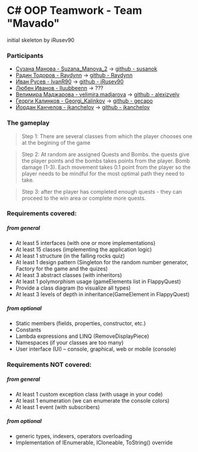 ﻿C# OOP Teamwork - Team "Mavado"
============

initial skeleton by iRusev90

### Participants ###
* [Сузана Манова - Suzana_Manova_2](https://telerikacademy.com/Users/Suzana_Manova_2) -> [github - susanok](https://github.com/susanok)
* [Радин Тодоров - Raydynn](https://telerikacademy.com/Users/Raydynn) -> [github -  Raydynn](https://github.com/Raydynn)
* [Иван Русев - IvanR90](https://telerikacademy.com/Users/IvanR90) -> [github -  iRusev90](https://github.com/iRusev90)
* [Любен Иванов - lluubbeenn](https://telerikacademy.com/Users/lluubbeenn) -> ???
* [Велимира Маджарова - velimira.madjarova](https://telerikacademy.com/Users/velimira.madjarova) -> [github - alexizvely](https://github.com/alexizvely)
* [Георги Калинков - Georgi_Kalinkov](https://telerikacademy.com/Users/Georgi_Kalinkov) -> [github - gecapo](https://github.com/gecapo)
* [Йордан Канчелов - jkanchelov](https://telerikacademy.com/Users/jkanchelov) -> [github - jkanchelov](https://github.com/jkanchelov)

### The gameplay ###
> Step 1: There are several classes from which the player chooses one at the begining of the game

> Step 2: At random are assigned Quests and Bombs. the quests give the player points and the bombs takes points from the player. Bomb damage (1-3). Each movement takes 0.1 point from the player so the player needs to be mindful for the most optimal path they need to take.

> Step 3: after the player has completed enough quests - they can proceed to the win area or complete more quests.

### Requirements covered: ###
##### from general #####
* At least 5 interfaces (with one or more implementations)
* At least 15 classes (implementing the application logic)
* At least 1 structure (in the falling rocks quiz)
* At least 1 design pattern (Singleton for the random number generator, Factory for the game and the quizes)
* At least 3 abstract classes (with inheritors)
* At least 1 polymorphism usage (gameElements list in FlappyQuest)
* Provide a class diagram (to visualize all types)
* At least 3 levels of depth in inheritance(GameElement in FlappyQuest)

##### from optional #####
* Static members (fields, properties, constructor, etc.)
* Constants
* Lambda expressions and LINQ (RemoveDisplayPiece)
* Namespaces (if your classes are too many)
* User interface (UI) – console, graphical, web or mobile (console)

### Requirements NOT covered: ###
##### from general #####
* At least 1 custom exception class (with usage in your code)
* At least 1 enumeration (we can enumerate the console colors)
* At least 1 event (with subscribers)

##### from optional #####
* generic types, indexers, operators overloading
* Implementation of IEnumerable<T>, ICloneable, ToString() override
